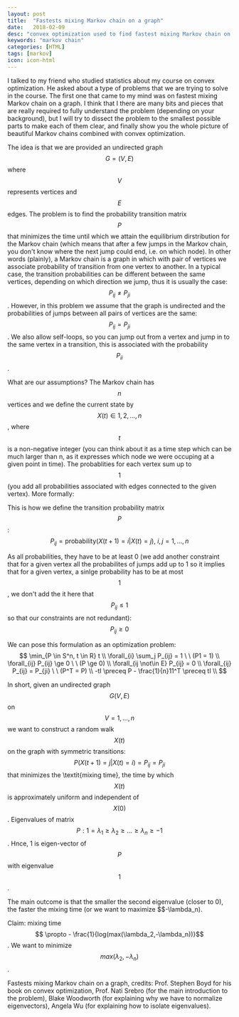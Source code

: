 ```yaml
---
layout: post
title:  "Fastests mixing Markov chain on a graph"
date:   2018-02-09
desc: "convex optimization used to find fastest mixing Markov chain on a graph"
keywords: "markov chain"
categories: [HTML]
tags: [markov]
icon: icon-html
---
```


I talked to my friend who studied statistics about my course on convex optimization. He asked about a type of problems that we are trying to solve in the course. The first one that came to my mind was on fastest mixing Markov chain on a graph. I think that I there are many bits and pieces that are really required to fully understand the problem (depending on your background), but I will try to dissect the problem to the smallest possible parts to make each of them clear, and finally show you the whole picture of beautiful Markov chains combined with convex optimization.

The idea is that we are provided an undirected graph $$G=(V,E)$$ where $$V$$ represents vertices and $$E$$ edges. The problem is to find the probability transition matrix $$P$$ that minimizes the time until which we attain the equilibrium dirstribution for the Markov chain (which means that after a few jumps in the Markov chain, you don't know where the next jump could end, i.e. on which node). In other words (plainly), a Markov chain is a graph in which with pair of vertices we associate probability of transition from one vertex to another. In a typical case, the transition probabilities can be different between the same vertices, depending on which direction we jump, thus it is usually the case: $$P_{ij} \ne P_{ji}$$. However, in this problem we assume that the graph is undirected and the probabilities of jumps between all pairs of vertices are the same: $$P_{ij} = P_{ji}$$. We also allow self-loops, so you can jump out from a vertex and jump in to the same vertex in a transition, this is associated with the probability $$P_{ii}$$.

What are our assumptions? The Markov chain has $$n$$ vertices and we define the current state by $$X(t) \in {1,2,...,n}$$, where $$t$$ is a non-negative integer (you can think about it as a time step which can be much larger than n, as it expresses which node we were occuping at a given point in time). The probablities for each vertex sum up to $$1$$ (you add all probabilities associated with edges connected to the given vertex). More formally:

This is how we define the transition probability matrix $$P$$:
$$
P_{ij} = \text{probability} (X(t+1) = i | X(t) = j), \ i,j = 1,...,n
$$

As all probabilities, they have to be at least 0 (we add another constraint that for a given vertex all the probabilites of jumps add up to 1 so it implies that for a given vertex, a sinlge probability has to be at most $$1$$, we don't add the it here that $$P_{ij} \le 1$$ so that our constraints are not redundant):
$$
P_{ij} \ge 0
$$

We can pose this formulation as an optimization problem:
$$ 
\min_{P \in S^n, t \in R} t \\
\forall_{i} \sum_j P_{ij} = 1 \ \ (P1 = 1) \\
\forall_{ij} P_{ij} \ge 0 \ \ (P \ge 0) \\
\forall_{ij \not\in E} P_{ij} = 0 \\
\forall_{ij} P_{ij} = P_{ji} \ \ (P^T = P) \\
-tI \preceq P - \frac{1}{n}11^T \preceq tI \\ 
$$

In short, given an undirected graph $$G(V,E)$$ on $$V = {1,...,n} $$ we want to construct a random walk $$X(t)$$ on the graph with symmetric transitions: $$P(X(t+1) = j | X(t) = i) = P_{ij} = P_{ji} $$ that minimizes the \textit{mixing time}, the time by which $$X(t)$$ is approximately uniform and independent of $$X(0)$$. Eigenvalues of matrix $$P: 1 = \lambda_1 \ge \lambda_2 \ge ... \ge \lambda_n \ge -1 $$. Hnce, 1 is eigen-vector of $$P$$ with eigenvalue $$1$$. 


The main outcome is that the smaller the second eigenvalue (closer to 0), the faster the mixing time (or we want to maximize $$-\lambda_n).

Claim: mixing time $$ \propto - \frac{1}{log(max(\lambda_2,-\lambda_n))}$$. We want to minimize $$max(\lambda_2, -\lambda_n)$$.


Fastests mixing Markov chain on a graph, credits: Prof. Stephen Boyd for his book on convex optimization, Prof. Nati Srebro (for the main introduction to the problem), Blake Woodworth (for explaining why we have to normalize eigenvectors), Angela Wu (for explaining how to isolate eigenvalues).